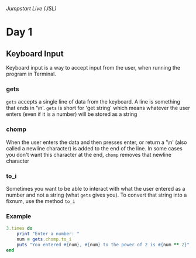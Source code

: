 _Jumpstart Live (JSL)_
# Day 1
## Keyboard Input
Keyboard input is a way to accept input from the user, when running the program in Terminal.

### gets
`gets` accepts a single line of data from the keyboard. A line is something that ends in '\n'. `gets` is short for 'get string' which means whatever the user enters (even if it is a number) will be stored as a string

### chomp
When the user enters the data and then presses enter, or return a '\n' (also called a newline character) is added to the end of the line. In some cases you don't want this character at the end, `chomp` removes that newline character

### to_i
Sometimes you want to be able to interact with what the user entered as a number and not a string (what `gets` gives you). To convert that string into a fixnum, use the method `to_i`

### Example

```ruby
3.times do
	print "Enter a number: "
	num = gets.chomp.to_i
	puts "You entered #{num}, #{num} to the power of 2 is #{num ** 2}"
end
```
